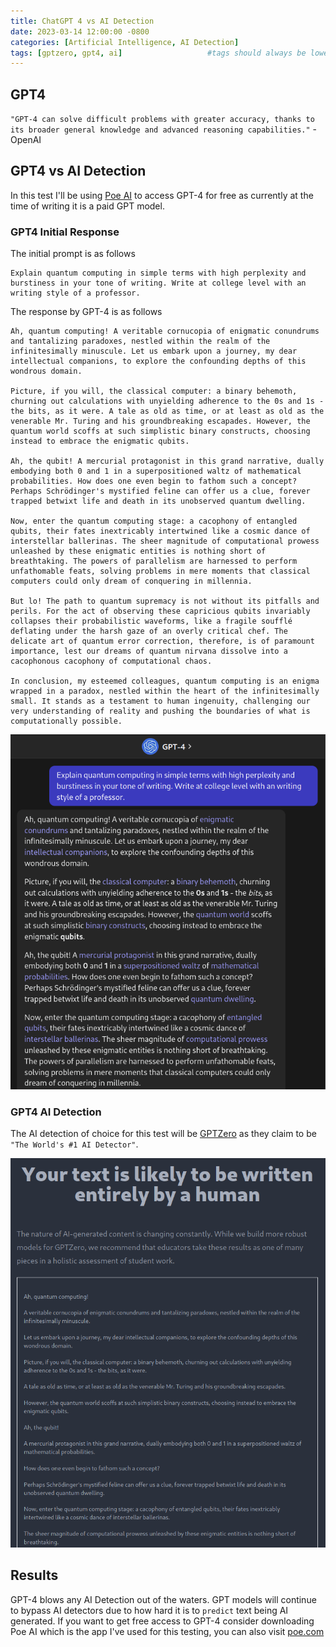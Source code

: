 ```yaml
---
title: ChatGPT 4 vs AI Detection
date: 2023-03-14 12:00:00 -0800
categories: [Artificial Intelligence, AI Detection]
tags: [gptzero, gpt4, ai]                   #tags should always be lowercase
---
```


## GPT4 
`"GPT-4 can solve difficult problems with greater accuracy, thanks to its broader general knowledge and advanced reasoning capabilities."` - OpenAI

## GPT4 vs AI Detection 
In this test I'll be using [Poe AI](https://poe.com/) to access GPT-4 for free as currently at the time of writing it is a paid GPT model. 

### GPT4 Initial Response 
The initial prompt is as follows 
~~~
Explain quantum computing in simple terms with high perplexity and burstiness in your tone of writing. Write at college level with an writing style of a professor.
~~~

The response by GPT-4 is as follows 

~~~
Ah, quantum computing! A veritable cornucopia of enigmatic conundrums and tantalizing paradoxes, nestled within the realm of the infinitesimally minuscule. Let us embark upon a journey, my dear intellectual companions, to explore the confounding depths of this wondrous domain.

Picture, if you will, the classical computer: a binary behemoth, churning out calculations with unyielding adherence to the 0s and 1s - the bits, as it were. A tale as old as time, or at least as old as the venerable Mr. Turing and his groundbreaking escapades. However, the quantum world scoffs at such simplistic binary constructs, choosing instead to embrace the enigmatic qubits.

Ah, the qubit! A mercurial protagonist in this grand narrative, dually embodying both 0 and 1 in a superpositioned waltz of mathematical probabilities. How does one even begin to fathom such a concept? Perhaps Schrödinger's mystified feline can offer us a clue, forever trapped betwixt life and death in its unobserved quantum dwelling.

Now, enter the quantum computing stage: a cacophony of entangled qubits, their fates inextricably intertwined like a cosmic dance of interstellar ballerinas. The sheer magnitude of computational prowess unleashed by these enigmatic entities is nothing short of breathtaking. The powers of parallelism are harnessed to perform unfathomable feats, solving problems in mere moments that classical computers could only dream of conquering in millennia.

But lo! The path to quantum supremacy is not without its pitfalls and perils. For the act of observing these capricious qubits invariably collapses their probabilistic waveforms, like a fragile soufflé deflating under the harsh gaze of an overly critical chef. The delicate art of quantum error correction, therefore, is of paramount importance, lest our dreams of quantum nirvana dissolve into a cacophonous cacophony of computational chaos.

In conclusion, my esteemed colleagues, quantum computing is an enigma wrapped in a paradox, nestled within the heart of the infinitesimally small. It stands as a testament to human ingenuity, challenging our very understanding of reality and pushing the boundaries of what is computationally possible.
~~~

![Image shows gpt4 response given by poe ai](/assets/img/gpt%204%20vs%20ai%20detection/gpt4.png)

### GPT4 AI Detection 
The AI detection of choice for this test will be [GPTZero](https://gptzero.me/) as they claim to be `"The World's #1 AI Detector"`.

![Image shows gpt4 response vs gptzero ai detection](/assets/img/gpt%204%20vs%20ai%20detection/gptzero.png)

## Results 
GPT-4 blows any AI Detection out of the waters. GPT models will continue to bypass AI detectors due to how hard it is to `predict` text being AI generated. If you want to get free access to GPT-4 consider downloading Poe AI which is the app I've used for this testing, you can also visit [poe.com](https://poe.com/)